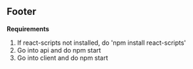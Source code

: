## Footer

**Requirements**

1. If react-scripts not installed, do 'npm install react-scripts'
2. Go into api and do npm start
3. Go into client and do npm start
